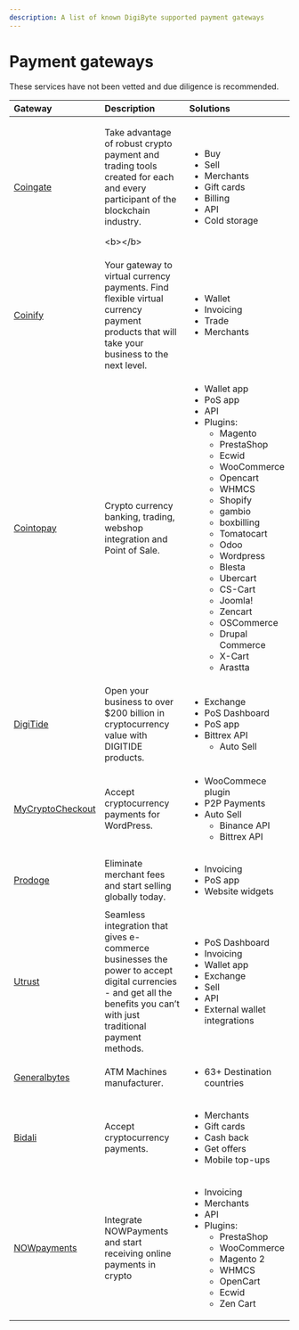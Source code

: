 ```yaml
---
description: A list of known DigiByte supported payment gateways
---
```


# Payment gateways

These services have not been vetted and due diligence is recommended.

<table>
  <thead>
    <tr>
      <th style="text-align:left">Gateway</th>
      <th style="text-align:left">Description</th>
      <th style="text-align:left">Solutions</th>
    </tr>
  </thead>
  <tbody>
    <tr>
      <td style="text-align:left"><a href="https://coingate.com">Coingate</a>
      </td>
      <td style="text-align:left">
        <p>Take advantage of robust crypto payment and trading tools created for
          each and every participant of the blockchain industry.</p>
        <p>&lt;b&gt;&lt;/b&gt;</p>
      </td>
      <td style="text-align:left">
        <ul>
          <li>Buy</li>
          <li>Sell</li>
          <li>Merchants</li>
          <li>Gift cards</li>
          <li>Billing</li>
          <li>API</li>
          <li>Cold storage</li>
        </ul>
      </td>
    </tr>
    <tr>
      <td style="text-align:left"><a href="https://coinify.com">Coinify</a>
      </td>
      <td style="text-align:left">Your gateway to virtual currency payments. Find flexible virtual currency
        payment products that will take your business to the next level.</td>
      <td
      style="text-align:left">
        <ul>
          <li>Wallet</li>
          <li>Invoicing</li>
          <li>Trade</li>
          <li>Merchants</li>
        </ul>
        </td>
    </tr>
    <tr>
      <td style="text-align:left"><a href="https://cointopay.com">Cointopay</a>
      </td>
      <td style="text-align:left">Crypto currency banking, trading, webshop integration and Point of Sale.</td>
      <td
      style="text-align:left">
        <ul>
          <li>Wallet app</li>
          <li>PoS app</li>
          <li>API</li>
          <li>Plugins:
            <ul>
              <li>Magento</li>
              <li>PrestaShop</li>
              <li>Ecwid</li>
              <li>WooCommerce</li>
              <li>Opencart</li>
              <li>WHMCS</li>
              <li>Shopify</li>
              <li>gambio</li>
              <li>boxbilling</li>
              <li>Tomatocart</li>
              <li>Odoo</li>
              <li>Wordpress</li>
              <li>Blesta</li>
              <li>Ubercart</li>
              <li>CS-Cart</li>
              <li>Joomla!</li>
              <li>Zencart</li>
              <li>OSCommerce</li>
              <li>Drupal Commerce</li>
              <li>X-Cart</li>
              <li>Arastta</li>
            </ul>
          </li>
        </ul>
        </td>
    </tr>
    <tr>
      <td style="text-align:left"><a href="https://digitide.us">DigiTide</a>
      </td>
      <td style="text-align:left">Open your business to over $200 billion in cryptocurrency value with DIGITIDE
        products.</td>
      <td style="text-align:left">
        <ul>
          <li>Exchange</li>
          <li>PoS Dashboard</li>
          <li>PoS app</li>
          <li>Bittrex API
            <ul>
              <li>Auto Sell</li>
            </ul>
          </li>
        </ul>
      </td>
    </tr>
    <tr>
      <td style="text-align:left"><a href="https://mycryptocheckout.com/">MyCryptoCheckout</a>
      </td>
      <td style="text-align:left">Accept cryptocurrency payments for WordPress.</td>
      <td style="text-align:left">
        <ul>
          <li>WooCommece plugin</li>
          <li>P2P Payments</li>
          <li>Auto Sell
            <ul>
              <li>Binance API</li>
              <li>Bittrex API</li>
            </ul>
          </li>
        </ul>
      </td>
    </tr>
    <tr>
      <td style="text-align:left"><a href="https://prodoge.com">Prodoge</a>
      </td>
      <td style="text-align:left">Eliminate merchant fees and start selling globally today.</td>
      <td style="text-align:left">
        <ul>
          <li>Invoicing</li>
          <li>PoS app</li>
          <li>Website widgets</li>
        </ul>
      </td>
    </tr>
    <tr>
      <td style="text-align:left"><a href="https://utrust.com">Utrust</a>
      </td>
      <td style="text-align:left">Seamless integration that gives e-commerce businesses the power to accept
        digital currencies - and get all the benefits you can&#x2019;t with just
        traditional payment methods.</td>
      <td style="text-align:left">
        <ul>
          <li>PoS Dashboard</li>
          <li>Invoicing</li>
          <li>Wallet app</li>
          <li>Exchange</li>
          <li>Sell</li>
          <li>API</li>
          <li>External wallet integrations</li>
        </ul>
      </td>
    </tr>
    <tr>
      <td style="text-align:left"><a href="https://generalbytes.com">Generalbytes</a>
      </td>
      <td style="text-align:left">ATM Machines manufacturer.</td>
      <td style="text-align:left">
        <ul>
          <li>63+ Destination countries</li>
        </ul>
      </td>
    </tr>
    <tr>
      <td style="text-align:left"><a href="https://bidali.com">Bidali</a>
      </td>
      <td style="text-align:left">Accept cryptocurrency payments.</td>
      <td style="text-align:left">
        <ul>
          <li>Merchants</li>
          <li>Gift cards</li>
          <li>Cash back</li>
          <li>Get offers</li>
          <li>Mobile top-ups</li>
        </ul>
      </td>
    </tr>
    <tr>
      <td style="text-align:left"><a href="https://nowpayments.io">NOWpayments</a>
      </td>
      <td style="text-align:left">Integrate NOWPayments and start receiving online payments in crypto</td>
      <td
      style="text-align:left">
        <ul>
          <li>Invoicing</li>
          <li>Merchants</li>
          <li>API</li>
          <li>Plugins:
            <ul>
              <li>PrestaShop</li>
              <li>WooCommerce</li>
              <li>Magento 2</li>
              <li>WHMCS</li>
              <li>OpenCart</li>
              <li>Ecwid</li>
              <li>Zen Cart</li>
            </ul>
          </li>
        </ul>
        </td>
    </tr>
  </tbody>
</table>



